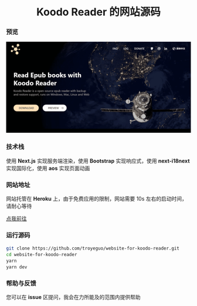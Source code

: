 <h1 align="center">Koodo Reader 的网站源码</h1>

### 预览

<img src="/public/images/meta.png">

### 技术栈

使用 **Next.js** 实现服务端渲染，使用 **Bootstrap** 实现响应式，使用 **next-i18next** 实现国际化，使用 **aos** 实现页面动画

### 网站地址

网站托管在 **Heroku** 上，由于免费应用的限制，网站需要 10s 左右的启动时间，请耐心等待

[点我前往](https://koodo.960960.xyz)

### 运行源码

```bash
git clone https://github.com/troyeguo/website-for-koodo-reader.git
cd website-for-koodo-reader
yarn
yarn dev
```

### 帮助与反馈

您可以在 **issue** 区提问，我会在力所能及的范围内提供帮助
